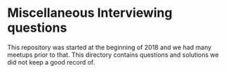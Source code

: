 # Miscellaneous Interviewing questions

This repository was started at the beginning of 2018 and we had many meetups
prior to that. This directory contains questions and solutions we did not keep
a good record of.